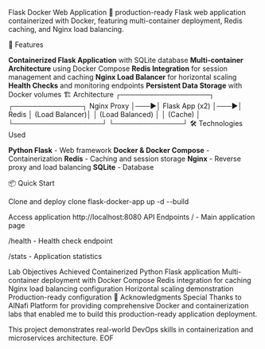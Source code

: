 Flask Docker Web Application 🐳
production-ready Flask web application containerized with Docker, featuring multi-container deployment, Redis caching, and Nginx load balancing.

🚀 Features

**Containerized Flask Application** with SQLite database
**Multi-container Architecture** using Docker Compose
**Redis Integration** for session management and caching
**Nginx Load Balancer** for horizontal scaling
**Health Checks** and monitoring endpoints
**Persistent Data Storage** with Docker volumes
🏗️ Architecture
┌──────────────────┐ ┌──────────────┐
Nginx Proxy │───▶│ Flask App (x2) │───▶│ Redis │
(Load Balancer)│ │ (Load Balanced) │ │ (Cache) │
└──────────────────┘ └──────────────┘
🛠️ Technologies Used

**Python Flask** - Web framework
**Docker & Docker Compose** - Containerization
**Redis** - Caching and session storage
**Nginx** - Reverse proxy and load balancing
**SQLite** - Database

📦 Quick Start


Clone and deploy
clone <repository-url>
flask-docker-app
up -d --build

Access application
http://localhost:8080
API Endpoints
/ - Main application page

/health - Health check endpoint

/stats - Application statistics

Lab Objectives Achieved
Containerized Python Flask application
Multi-container deployment with Docker Compose
Redis integration for caching
Nginx load balancing configuration
Horizontal scaling demonstration
Production-ready configuration
🙏 Acknowledgments
Special Thanks to AlNafi Platform for providing comprehensive Docker and containerization labs that enabled me to build this production-ready application deployment.

This project demonstrates real-world DevOps skills in containerization and microservices architecture.
EOF

